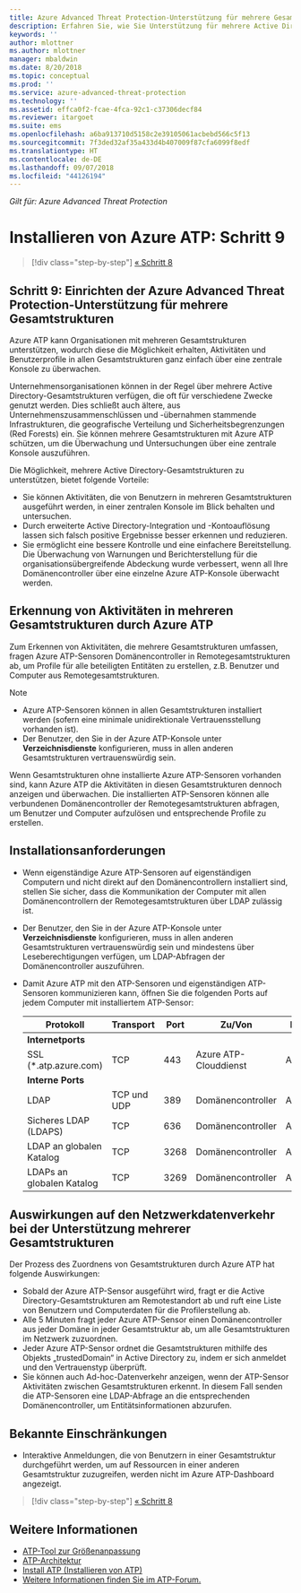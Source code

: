 ```yaml
---
title: Azure Advanced Threat Protection-Unterstützung für mehrere Gesamtstrukturen | Microsoft-Dokumentation
description: Erfahren Sie, wie Sie Unterstützung für mehrere Active Directory-Gesamtstrukturen in Azure ATP einrichten.
keywords: ''
author: mlottner
ms.author: mlottner
manager: mbaldwin
ms.date: 8/20/2018
ms.topic: conceptual
ms.prod: ''
ms.service: azure-advanced-threat-protection
ms.technology: ''
ms.assetid: effca0f2-fcae-4fca-92c1-c37306decf84
ms.reviewer: itargoet
ms.suite: ems
ms.openlocfilehash: a6ba913710d5158c2e39105061acbebd566c5f13
ms.sourcegitcommit: 7f3ded32af35a433d4b407009f87cfa6099f8edf
ms.translationtype: HT
ms.contentlocale: de-DE
ms.lasthandoff: 09/07/2018
ms.locfileid: "44126194"
---
```

*Gilt für: Azure Advanced Threat Protection*

# <a name="install-azure-atp---step-9"></a>Installieren von Azure ATP: Schritt 9

>[!div class="step-by-step"]
[« Schritt 8 ](install-atp-step8-samr.md)

## <a name="step-9--set-up-azure-advanced-threat-protection-multi-forest-support"></a>Schritt 9:  Einrichten der Azure Advanced Threat Protection-Unterstützung für mehrere Gesamtstrukturen

Azure ATP kann Organisationen mit mehreren Gesamtstrukturen unterstützen, wodurch diese die Möglichkeit erhalten, Aktivitäten und Benutzerprofile in allen Gesamtstrukturen ganz einfach über eine zentrale Konsole zu überwachen. 

Unternehmensorganisationen können in der Regel über mehrere Active Directory-Gesamtstrukturen verfügen, die oft für verschiedene Zwecke genutzt werden. Dies schließt auch ältere, aus Unternehmenszusammenschlüssen und -übernahmen stammende Infrastrukturen, die geografische Verteilung und Sicherheitsbegrenzungen (Red Forests) ein. Sie können mehrere Gesamtstrukturen mit Azure ATP schützen, um die Überwachung und Untersuchungen über eine zentrale Konsole auszuführen.

Die Möglichkeit, mehrere Active Directory-Gesamtstrukturen zu unterstützen, bietet folgende Vorteile:
-   Sie können Aktivitäten, die von Benutzern in mehreren Gesamtstrukturen ausgeführt werden, in einer zentralen Konsole im Blick behalten und untersuchen. 
-   Durch erweiterte Active Directory-Integration und -Kontoauflösung lassen sich falsch positive Ergebnisse besser erkennen und reduzieren. 
-   Sie ermöglicht eine bessere Kontrolle und eine einfachere Bereitstellung. Die Überwachung von Warnungen und Berichterstellung für die organisationsübergreifende Abdeckung wurde verbessert, wenn all Ihre Domänencontroller über eine einzelne Azure ATP-Konsole überwacht werden.


## <a name="how-azure-atp-detects-activities-across-multiple-forests"></a>Erkennung von Aktivitäten in mehreren Gesamtstrukturen durch Azure ATP 

Zum Erkennen von Aktivitäten, die mehrere Gesamtstrukturen umfassen, fragen Azure ATP-Sensoren Domänencontroller in Remotegesamtstrukturen ab, um Profile für alle beteiligten Entitäten zu erstellen, z.B. Benutzer und Computer aus Remotegesamtstrukturen. 

> [!NOTE]
> - Azure ATP-Sensoren können in allen Gesamtstrukturen installiert werden (sofern eine minimale unidirektionale Vertrauensstellung vorhanden ist).
> - Der Benutzer, den Sie in der Azure ATP-Konsole unter **Verzeichnisdienste** konfigurieren, muss in allen anderen Gesamtstrukturen vertrauenswürdig sein.


Wenn Gesamtstrukturen ohne installierte Azure ATP-Sensoren vorhanden sind, kann Azure ATP die Aktivitäten in diesen Gesamtstrukturen dennoch anzeigen und überwachen. Die installierten ATP-Sensoren können alle verbundenen Domänencontroller der Remotegesamtstrukturen abfragen, um Benutzer und Computer aufzulösen und entsprechende Profile zu erstellen. 

## <a name="installation-requirements"></a>Installationsanforderungen 

-   Wenn eigenständige Azure ATP-Sensoren auf eigenständigen Computern und nicht direkt auf den Domänencontrollern installiert sind, stellen Sie sicher, dass die Kommunikation der Computer mit allen Domänencontrollern der Remotegesamtstrukturen über LDAP zulässig ist. 
- Der Benutzer, den Sie in der Azure ATP-Konsole unter **Verzeichnisdienste** konfigurieren, muss in allen anderen Gesamtstrukturen vertrauenswürdig sein und mindestens über Leseberechtigungen verfügen, um LDAP-Abfragen der Domänencontroller auszuführen.

- Damit Azure ATP mit den ATP-Sensoren und eigenständigen ATP-Sensoren kommunizieren kann, öffnen Sie die folgenden Ports auf jedem Computer mit installiertem ATP-Sensor:

 
  |Protokoll|Transport|Port|Zu/Von|Richtung|
  |----|----|----|----|----|
  |**Internetports**||||
  |SSL (*.atp.azure.com)|TCP|443|Azure ATP-Clouddienst|Ausgehend|
  |**Interne Ports**||||           
  |LDAP|TCP und UDP|389|Domänencontroller|Ausgehend|
  |Sicheres LDAP (LDAPS)|TCP|636|Domänencontroller|Ausgehend|
  |LDAP an globalen Katalog|TCP|3268|Domänencontroller|Ausgehend|
  |LDAPs an globalen Katalog|TCP|3269|Domänencontroller|Ausgehend|


## <a name="multi-forest-support-network-traffic-impact"></a>Auswirkungen auf den Netzwerkdatenverkehr bei der Unterstützung mehrerer Gesamtstrukturen 

Der Prozess des Zuordnens von Gesamtstrukturen durch Azure ATP hat folgende Auswirkungen:

-   Sobald der Azure ATP-Sensor ausgeführt wird, fragt er die Active Directory-Gesamtstrukturen am Remotestandort ab und ruft eine Liste von Benutzern und Computerdaten für die Profilerstellung ab.
-   Alle 5 Minuten fragt jeder Azure ATP-Sensor einen Domänencontroller aus jeder Domäne in jeder Gesamtstruktur ab, um alle Gesamtstrukturen im Netzwerk zuzuordnen.
-   Jeder Azure ATP-Sensor ordnet die Gesamtstrukturen mithilfe des Objekts „trustedDomain“ in Active Directory zu, indem er sich anmeldet und den Vertrauenstyp überprüft.
-   Sie können auch Ad-hoc-Datenverkehr anzeigen, wenn der ATP-Sensor Aktivitäten zwischen Gesamtstrukturen erkennt. In diesem Fall senden die ATP-Sensoren eine LDAP-Abfrage an die entsprechenden Domänencontroller, um Entitätsinformationen abzurufen. 

## <a name="known-limitations"></a>Bekannte Einschränkungen
-   Interaktive Anmeldungen, die von Benutzern in einer Gesamtstruktur durchgeführt werden, um auf Ressourcen in einer anderen Gesamtstruktur zuzugreifen, werden nicht im Azure ATP-Dashboard angezeigt.


>[!div class="step-by-step"]
[« Schritt 8 ](install-atp-step8-samr.md)


## <a name="see-also"></a>Weitere Informationen
- [ATP-Tool zur Größenanpassung](http://aka.ms/aatpsizingtool)
- [ATP-Architektur](atp-architecture.md)
- [Install ATP (Installieren von ATP)](install-atp-step1.md)
- [Weitere Informationen finden Sie im ATP-Forum.](https://aka.ms/azureatpcommunity)

